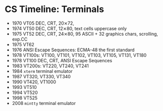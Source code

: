 # CS Timeline: Terminals

- 1970 VT05 DEC, CRT, 20⨯72,
- 1974 VT50 DEC, CRT, 12⨯80, text cells uppercase only
- 1975 VT52 DEC, CRT, 24⨯80, 95 ASCII + 32 graphics chars, scrolling, exp.CC
- 1975 VT62
- 1976 ANSI Escape Sequences: ECMA-48 the first standard
- 1978 VT100s: VT100, VT101, VT102, VT103, VT105, VT131, VT180
- 1978 VT100 DEC, CRT, ANSI Escape Sequences
- 1983 VT200s: VT220, VT240, VT241
- 1984 `xterm` terminal emulator
- 1987 VT320, VT330, VT340
- 1990 VT420, VT1000
- 1993 VT510
- 1994 VT520
- 1998 VT525
- 2008 `mintty` terminal emulator
